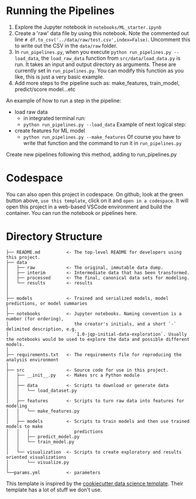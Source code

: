 # Running the Pipelines

1) Explore the Jupyter notebook in `notebooks/ML_starter.ipynb`
2) Create a 'raw' data file by using this notebook. Note the commented out line `# df.to_csv('../data/raw/test.csv',index=False)`. Uncomment this to write out the CSV in the `data/raw` folder.
3) In `run_pipelines.py`, when you execute `python run_pipelines.py --load_data`, the `load_raw_data` function from `src/data/load_data.py` is run. It takes an input and output directory as arguments. These are currently set in `run_pipelines.py`. You can modify this function as you like, this is just a very basic example.
4) Add more steps to the pipeline such as: make_features, train_model, predict/score model...etc

An example of how to run a step in the pipeline: 
- load raw data
    - in integrated terminal run:
    - ```python run_pipelines.py --load_data```
Example of next logical step:
- create features for ML model
    - ```python run_pipelines.py --make_features```
Of course you have to write that function and the command to run it in `run_pipelines.py`

Create new pipelines following this method, adding to run_pipelines.py

# Codespace 
You can also open this project in codespace. On github, look at the green button above, ```use this template```, click on it and ```open in a codespace```. It will open this project in a web-based VSCode environment and build the container. You can run the notebook or pipelines here.


# Directory Structure

```
├── README.md          <- The top-level README for developers using this project.
├── data
│   ├── raw            <- The original, immutable data dump.
│   ├── interim        <- Intermediate data that has been transformed.
│   ├── processed      <- The final, canonical data sets for modeling.
│   └── results        <- results
│
│
├── models             <- Trained and serialized models, model predictions, or model summaries
│
├── notebooks          <- Jupyter notebooks. Naming convention is a number (for ordering),
│                         the creator's initials, and a short `-` delimited description, e.g.
│                         `1.0-jqp-initial-data-exploration`. Usually the notebooks would be used to explore the data and possible different models.
│
├── requirements.txt   <- The requirements file for reproducing the analysis environment
│
├── src                <- Source code for use in this project.
│   ├── __init__.py    <- Makes src a Python module
│   │
│   ├── data           <- Scripts to download or generate data
│   │   └── load_dataset.py
│   │
│   ├── features       <- Scripts to turn raw data into features for modeling
│   │   └── make_features.py
│   │
│   ├── models         <- Scripts to train models and then use trained models to make
│   │   │                 predictions
│   │   ├── predict_model.py
│   │   └── train_model.py
│   │
│   └── visualization  <- Scripts to create exploratory and results oriented visualizations
│       └── visualize.py
│
└──params.yml          <- parameters 
```

This template is inspired by the [cookiecutter data science template](https://github.com/drivendata/cookiecutter-data-science). Their template has a lot of stuff we don't use. 